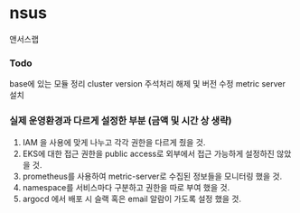 # nsus

앤서스랩

### Todo

base에 있는 모듈 정리
cluster version 주석처리 해제 및 버전 수정
metric server 설치

### 실제 운영환경과 다르게 설정한 부분 (금액 및 시간 상 생략)

1. IAM 을 사용에 맞게 나누고 각각 권한을 다르게 줬을 것.
2. EKS에 대한 접근 권한을 public access로 외부에서 접근 가능하게 설정하진 않았을 것.
3. prometheus를 사용하여 metric-server로 수집된 정보들을 모니터링 했을 것.
4. namespace를 서비스마다 구분하고 권한을 따로 부여 했을 것.
5. argocd 에서 배포 시 슬랙 혹은 email 알람이 가도록 설정 했을 것.
